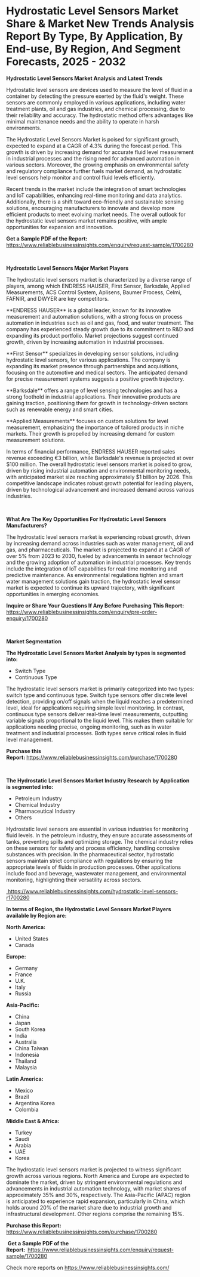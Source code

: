 <p><h1>Hydrostatic Level Sensors Market Share & Market New Trends Analysis Report By Type, By Application, By End-use, By Region, And Segment Forecasts, 2025 - 2032</h1></p><p><strong>Hydrostatic Level Sensors Market Analysis and Latest Trends</strong></p>
<p><p>Hydrostatic level sensors are devices used to measure the level of fluid in a container by detecting the pressure exerted by the fluid's weight. These sensors are commonly employed in various applications, including water treatment plants, oil and gas industries, and chemical processing, due to their reliability and accuracy. The hydrostatic method offers advantages like minimal maintenance needs and the ability to operate in harsh environments.</p><p>The Hydrostatic Level Sensors Market is poised for significant growth, expected to expand at a CAGR of 4.3% during the forecast period. This growth is driven by increasing demand for accurate fluid level measurement in industrial processes and the rising need for advanced automation in various sectors. Moreover, the growing emphasis on environmental safety and regulatory compliance further fuels market demand, as hydrostatic level sensors help monitor and control fluid levels efficiently.</p><p>Recent trends in the market include the integration of smart technologies and IoT capabilities, enhancing real-time monitoring and data analytics. Additionally, there is a shift toward eco-friendly and sustainable sensing solutions, encouraging manufacturers to innovate and develop more efficient products to meet evolving market needs. The overall outlook for the hydrostatic level sensors market remains positive, with ample opportunities for expansion and innovation.</p></p>
<p><strong>Get a Sample PDF of the Report:&nbsp;</strong> <a href="https://www.reliablebusinessinsights.com/enquiry/request-sample/1700280?utm_campaign=2142&utm_medium=2&utm_source=Github&utm_content=ia&utm_term=12022025&utm_id=hydrostatic-level-sensors">https://www.reliablebusinessinsights.com/enquiry/request-sample/1700280</a></p>
<p>&nbsp;</p>
<p><strong>Hydrostatic Level Sensors Major Market Players</strong></p>
<p><p>The hydrostatic level sensors market is characterized by a diverse range of players, among which ENDRESS HAUSER, First Sensor, Barksdale, Applied Measurements, ACS Control System, Aplisens, Baumer Process, Celmi, FAFNIR, and DWYER are key competitors. </p><p>**ENDRESS HAUSER** is a global leader, known for its innovative measurement and automation solutions, with a strong focus on process automation in industries such as oil and gas, food, and water treatment. The company has experienced steady growth due to its commitment to R&D and expanding its product portfolio. Market projections suggest continued growth, driven by increasing automation in industrial processes.</p><p>**First Sensor** specializes in developing sensor solutions, including hydrostatic level sensors, for various applications. The company is expanding its market presence through partnerships and acquisitions, focusing on the automotive and medical sectors. The anticipated demand for precise measurement systems suggests a positive growth trajectory.</p><p>**Barksdale** offers a range of level sensing technologies and has a strong foothold in industrial applications. Their innovative products are gaining traction, positioning them for growth in technology-driven sectors such as renewable energy and smart cities.</p><p>**Applied Measurements** focuses on custom solutions for level measurement, emphasizing the importance of tailored products in niche markets. Their growth is propelled by increasing demand for custom measurement solutions.</p><p>In terms of financial performance, ENDRESS HAUSER reported sales revenue exceeding €3 billion, while Barksdale's revenue is projected at over $100 million. The overall hydrostatic level sensors market is poised to grow, driven by rising industrial automation and environmental monitoring needs, with anticipated market size reaching approximately $1 billion by 2026. This competitive landscape indicates robust growth potential for leading players, driven by technological advancement and increased demand across various industries.</p></p>
<p>&nbsp;</p>
<p><strong>What Are The Key Opportunities For Hydrostatic Level Sensors Manufacturers?</strong></p>
<p><p>The hydrostatic level sensors market is experiencing robust growth, driven by increasing demand across industries such as water management, oil and gas, and pharmaceuticals. The market is projected to expand at a CAGR of over 5% from 2023 to 2030, fueled by advancements in sensor technology and the growing adoption of automation in industrial processes. Key trends include the integration of IoT capabilities for real-time monitoring and predictive maintenance. As environmental regulations tighten and smart water management solutions gain traction, the hydrostatic level sensor market is expected to continue its upward trajectory, with significant opportunities in emerging economies.</p></p>
<p><strong>Inquire or Share Your Questions If Any Before Purchasing This Report:</strong> <a href="https://www.reliablebusinessinsights.com/enquiry/pre-order-enquiry/1700280?utm_campaign=2142&utm_medium=2&utm_source=Github&utm_content=ia&utm_term=12022025&utm_id=hydrostatic-level-sensors">https://www.reliablebusinessinsights.com/enquiry/pre-order-enquiry/1700280</a></p>
<p>&nbsp;</p>
<p><strong>Market Segmentation</strong></p>
<p><strong>The Hydrostatic Level Sensors Market Analysis by types is segmented into:</strong></p>
<p><ul><li>Switch Type</li><li>Continuous Type</li></ul></p>
<p><p>The hydrostatic level sensors market is primarily categorized into two types: switch type and continuous type. Switch type sensors offer discrete level detection, providing on/off signals when the liquid reaches a predetermined level, ideal for applications requiring simple level monitoring. In contrast, continuous type sensors deliver real-time level measurements, outputting variable signals proportional to the liquid level. This makes them suitable for applications needing precise, ongoing monitoring, such as in water treatment and industrial processes. Both types serve critical roles in fluid level management.</p></p>
<p><strong>Purchase this Report:&nbsp;</strong><a href="https://www.reliablebusinessinsights.com/purchase/1700280?utm_campaign=2142&utm_medium=2&utm_source=Github&utm_content=ia&utm_term=12022025&utm_id=hydrostatic-level-sensors">https://www.reliablebusinessinsights.com/purchase/1700280</a></p>
<p>&nbsp;</p>
<p><strong>The Hydrostatic Level Sensors Market Industry Research by Application is segmented into:</strong></p>
<p><ul><li>Petroleum Industry</li><li>Chemical Industry</li><li>Pharmaceutical Industry</li><li>Others</li></ul></p>
<p><p>Hydrostatic level sensors are essential in various industries for monitoring fluid levels. In the petroleum industry, they ensure accurate assessments of tanks, preventing spills and optimizing storage. The chemical industry relies on these sensors for safety and process efficiency, handling corrosive substances with precision. In the pharmaceutical sector, hydrostatic sensors maintain strict compliance with regulations by ensuring the appropriate levels of fluids in production processes. Other applications include food and beverage, wastewater management, and environmental monitoring, highlighting their versatility across sectors.</p></p>
<p><a href="https://www.reliablebusinessinsights.com/hydrostatic-level-sensors-r1700280?utm_campaign=2142&utm_medium=2&utm_source=Github&utm_content=ia&utm_term=12022025&utm_id=hydrostatic-level-sensors">&nbsp;https://www.reliablebusinessinsights.com/hydrostatic-level-sensors-r1700280</a></p>
<p><strong>In terms of Region, the Hydrostatic Level Sensors Market Players available by Region are:</strong></p>
<p>
    <p> <strong> North America: </strong>
        <ul>
            <li>United States</li>
            <li>Canada</li>
        </ul>
        </p> 
    <p> <strong> Europe: </strong>
        <ul>
            <li>Germany</li>
            <li>France</li>
            <li>U.K.</li>
            <li>Italy</li>
            <li>Russia</li>
        </ul>
        </p> 
    <p> <strong> Asia-Pacific: </strong>
        <ul>
            <li>China</li>
            <li>Japan</li>
            <li>South Korea</li>
            <li>India</li>
            <li>Australia</li>
            <li>China Taiwan</li>
            <li>Indonesia</li>
            <li>Thailand</li>
            <li>Malaysia</li>
        </ul>
        </p> 
    <p> <strong> Latin America: </strong>
        <ul>
            <li>Mexico</li>
            <li>Brazil</li>
            <li>Argentina Korea</li>
            <li>Colombia</li>
        </ul>
        </p> 
    <p> <strong> Middle East & Africa: </strong>
        <ul>
            <li>Turkey</li>
            <li>Saudi</li>
            <li>Arabia</li>
            <li>UAE</li>
            <li>Korea</li>
        </ul>
    </p>
    </p>
<p><p>The hydrostatic level sensors market is projected to witness significant growth across various regions. North America and Europe are expected to dominate the market, driven by stringent environmental regulations and advancements in industrial automation technology, with market shares of approximately 35% and 30%, respectively. The Asia-Pacific (APAC) region is anticipated to experience rapid expansion, particularly in China, which holds around 20% of the market share due to industrial growth and infrastructural development. Other regions comprise the remaining 15%.</p></p>
<p><strong>Purchase this Report: </strong><a href="https://www.reliablebusinessinsights.com/purchase/1700280?utm_campaign=2142&utm_medium=2&utm_source=Github&utm_content=ia&utm_term=12022025&utm_id=hydrostatic-level-sensors">https://www.reliablebusinessinsights.com/purchase/1700280</a></p>
<p>&nbsp;<strong>Get a Sample PDF of the Report:&nbsp;&nbsp;</strong><a href="https://www.reliablebusinessinsights.com/enquiry/request-sample/1700280?utm_campaign=2142&utm_medium=2&utm_source=Github&utm_content=ia&utm_term=12022025&utm_id=hydrostatic-level-sensors">https://www.reliablebusinessinsights.com/enquiry/request-sample/1700280</a></p>
<p><strong></strong></p>
<p>Check more reports on <a href="https://www.reliablebusinessinsights.com/?utm_campaign=2142&utm_medium=2&utm_source=Github&utm_content=ia&utm_term=12022025&utm_id=hydrostatic-level-sensors">https://www.reliablebusinessinsights.com/</a></p>